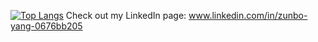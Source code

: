 [![Top Langs](https://github-readme-stats.vercel.app/api/top-langs/?username=Virgil525)](https://github.com/anuraghazra/github-readme-stats)
Check out my LinkedIn page: www.linkedin.com/in/zunbo-yang-0676bb205
